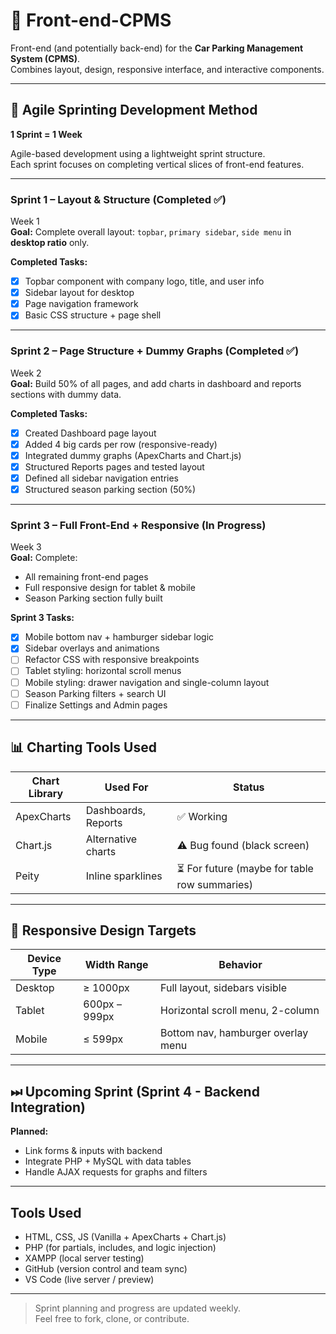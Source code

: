 # 🚗 Front-end-CPMS
Front-end (and potentially back-end) for the **Car Parking Management System (CPMS)**.  
Combines layout, design, responsive interface, and interactive components.

---

## 🔄 Agile Sprinting Development Method  
**1 Sprint = 1 Week**

Agile-based development using a lightweight sprint structure.  
Each sprint focuses on completing vertical slices of front-end features.

---

###  Sprint 1 – Layout & Structure (Completed ✅)
 Week 1  
**Goal:** Complete overall layout: `topbar`, `primary sidebar`, `side menu` in **desktop ratio** only.

**Completed Tasks:**
- [x] Topbar component with company logo, title, and user info
- [x] Sidebar layout for desktop
- [x] Page navigation framework
- [x] Basic CSS structure + page shell

---

###  Sprint 2 – Page Structure + Dummy Graphs (Completed ✅)
 Week 2  
**Goal:** Build 50% of all pages, and add charts in dashboard and reports sections with dummy data.

**Completed Tasks:**
- [x] Created Dashboard page layout
- [x] Added 4 big cards per row (responsive-ready)
- [x] Integrated dummy graphs (ApexCharts and Chart.js)
- [x] Structured Reports pages and tested layout
- [x] Defined all sidebar navigation entries
- [x] Structured season parking section (50%)

---

###  Sprint 3 – Full Front-End + Responsive (In Progress)
 Week 3  
**Goal:** Complete:
- All remaining front-end pages
- Full responsive design for tablet & mobile
- Season Parking section fully built

**Sprint 3 Tasks:**
- [x] Mobile bottom nav + hamburger sidebar logic
- [x] Sidebar overlays and animations
- [ ] Refactor CSS with responsive breakpoints
- [ ] Tablet styling: horizontal scroll menus
- [ ] Mobile styling: drawer navigation and single-column layout
- [ ] Season Parking filters + search UI
- [ ] Finalize Settings and Admin pages

---

## 📊 Charting Tools Used
| Chart Library | Used For | Status |
|---------------|----------|--------|
| ApexCharts     | Dashboards, Reports | ✅ Working |
| Chart.js       | Alternative charts   | ⚠️ Bug found (black screen) |
| Peity          | Inline sparklines    | ⏳ For future (maybe for table row summaries) |

---

## 📱 Responsive Design Targets

| Device Type | Width Range     | Behavior                           |
|-------------|------------------|------------------------------------|
| Desktop     | ≥ 1000px         | Full layout, sidebars visible      |
| Tablet      | 600px – 999px    | Horizontal scroll menu, 2-column   |
| Mobile      | ≤ 599px          | Bottom nav, hamburger overlay menu |

---

## ⏭ Upcoming Sprint (Sprint 4 - Backend Integration)

**Planned:**
- Link forms & inputs with backend
- Integrate PHP + MySQL with data tables
- Handle AJAX requests for graphs and filters

---

##  Tools Used

- HTML, CSS, JS (Vanilla + ApexCharts + Chart.js)
- PHP (for partials, includes, and logic injection)
- XAMPP (local server testing)
- GitHub (version control and team sync)
- VS Code (live server / preview)

---

>  Sprint planning and progress are updated weekly.  
> Feel free to fork, clone, or contribute.
